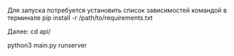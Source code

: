 Для запуска потребуется установить список зависимостей командой в терминале
pip install -r /path/to/requirements.txt

Далее:
cd api/

python3 main.py runserver
